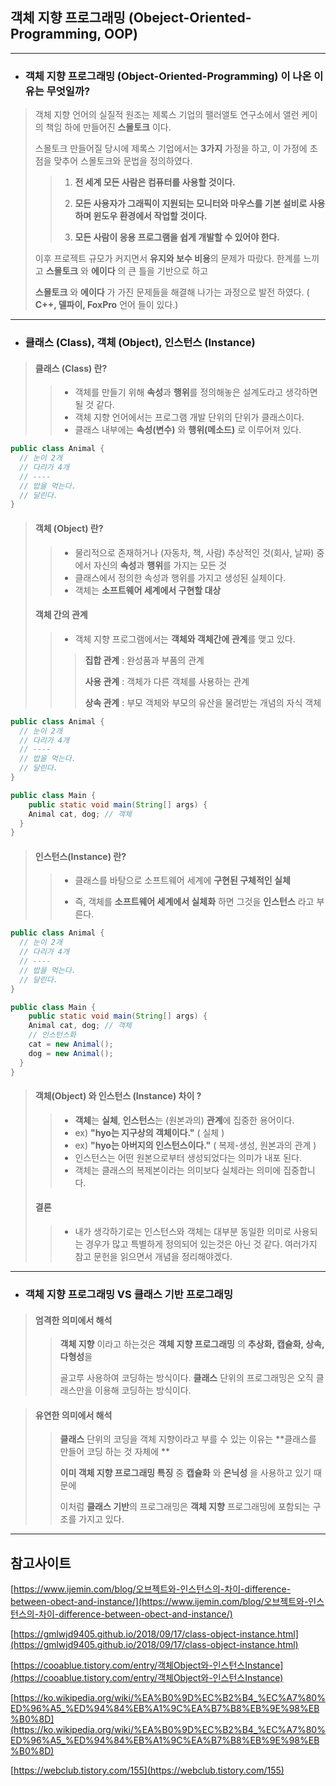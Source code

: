 ## 객체 지향 프로그래밍 (Obeject-Oriented-Programming, OOP)

---



* ### 객체 지향 프로그래밍 (Object-Oriented-Programming) 이 나온 이유는 무엇일까?

> 객체 지향 언어의 실질적 원조는 제록스 기업의 팰러앨토 연구소에서 앨런 케이의 책임 하에 만들어진 **스몰토크** 이다. 
>
> 스몰토크 만들어질 당시에 제록스 기업에서는 **3가지** 가정을 하고, 이 가정에 초점을 맞추어 스몰토크와 문법을 정의하였다.
>
> > 1. **전 세계 모든 사람은 컴퓨터를 사용할 것이다.**
> >
> > 2. **모든 사용자가 그래픽이 지원되는 모니터와 마우스를 기본 설비로 사용하며 윈도우 환경에서 작업할 것이다.**
> >
> > 3. **모든 사람이 응용 프로그램을 쉽게 개발할 수 있어야 한다.**
>
> 이후 프로젝트 규모가 커지면서 **유지와 보수 비용**의 문제가 따랐다. 한계를 느끼고 **스몰토크** 와 **에이다** 의 큰 틀을 기반으로 하고 
>
> **스몰토크** 와 **에이다** 가 가진 문제들을 해결해 나가는 과정으로 발전 하였다. ( **C++, 델파이, FoxPro** 언어 들이 있다.)



---



* ### 클래스 (Class), 객체 (Object), 인스턴스 (Instance)

> #### **클래스 (Class) 란?**
>
> > * 객체를 만들기 위해 **속성**과 **행위**를 정의해놓은 설계도라고 생각하면 될 것 같다.
> > * 객체 지향 언어에서는 프로그램 개발 단위의 단위가 클래스이다.
> > * 클래스 내부에는 **속성(변수)** 와 **행위(메소드)** 로 이루어져 있다. 

```java
public class Animal {
  // 눈이 2개
  // 다리가 4개
  // ----
  // 밥을 먹는다.
  // 달린다.
}
```

> #### **객체 (Object) 란?**
>
> > * 물리적으로 존재하거나 (자동차, 책, 사람) 추상적인 것(회사, 날짜) 중에서 자신의 **속성**과 **행위**를 가지는 모든 것
> > * 클래스에서 정의한 속성과 행위를 가지고 생성된 실체이다.
> > * 객체는 **소프트웨어 세계에서 구현할 대상**
>
> #### **객체 간의 관계**
>
> > * 객체 지향 프로그램에서는 **객체와 객체간에 관계**를 맺고 있다.
> >
> > > **집합 관계** : 완성품과 부품의 관계
> > >
> > > **사용 관계** : 객체가 다른 객체를 사용하는 관계
> > >
> > > **상속 관계** : 부모 객체와 부모의 유산을 물려받는 개념의 자식 객체

```java
public class Animal {
  // 눈이 2개
  // 다리가 4개
  // ----
  // 밥을 먹는다.
  // 달린다.
}

public class Main {
	public static void main(String[] args) {
    Animal cat, dog; // 객체
  }
}
```

> #### **인스턴스(Instance) 란?**
>
> > * 클래스를 바탕으로 소프트웨어 세계에 **구현된 구체적인 실체**
> >
> > * 즉, 객체를 **소프트웨어 세계에서 실체화** 하면 그것을 **인스턴스** 라고 부른다.

```java
public class Animal {
  // 눈이 2개
  // 다리가 4개
  // ----
  // 밥을 먹는다.
  // 달린다.
}

public class Main {
	public static void main(String[] args) {
    Animal cat, dog; // 객체
    // 인스턴스화
    cat = new Animal();
    dog = new Animal();
  }
}
```

> #### **객체(Object) 와 인스턴스 (Instance) 차이 ?**
>
> > * **객체**는 **실체**, **인스턴스**는 (원본과의) **관계**에 집중한 용어이다.
> > * ex) **"hyo는 지구상의 객체이다."** ( 실체 )
> > * ex) **"hyo는 아버지의 인스턴스이다."** ( 복제-생성, 원본과의 관계 ) 
> > * 인스턴스는 어떤 원본으로부터 생성되었다는 의미가 내포 된다.
> > * 객체는 클래스의 복제본이라는 의미보다 실체라는 의미에 집중합니다.
>
> #### **결론**
>
> > * 내가 생각하기로는 인스턴스와 객체는 대부분 동일한 의미로 사용되는 경우가 많고 특별하게 정의되어 있는것은 아닌 것 같다. 여러가지 참고 문헌을 읽으면서 개념을 정리해야겠다.



---



* ### 객체 지향 프로그래밍 VS 클래스 기반 프로그래밍

> #### **엄격한 의미에서 해석**
>
> > **객체 지향** 이라고 하는것은 **객체 지향 프로그래밍** 의 **추상화, 캡슐화, 상속, 다형성**을 
> >
> > 골고루 사용하여 코딩하는 방식이다. **클래스** 단위의 프로그래밍은 오직 클래스만을 이용해 코딩하는 방식이다.

> #### **유연한 의미에서 해석**
>
> > **클래스** 단위의 코딩을 객체 지향이라고 부를 수 있는 이유는 **클래스를 만들어 코딩 하는 것 자체에 **
> >
> > **이미 객체 지향 프로그래밍 특징** 중 **캡슐화** 와 **은닉성** 을 사용하고 있기 때문에 
> >
> > 이처럼 **클래스 기반**의 프로그래밍은 **객체 지향** 프로그래밍에 포함되는 구조를 가지고 있다.



---

## 참고사이트

[https://www.ijemin.com/blog/오브젝트와-인스턴스의-차이-difference-between-obect-and-instance/](https://www.ijemin.com/blog/오브젝트와-인스턴스의-차이-difference-between-obect-and-instance/)

[https://gmlwjd9405.github.io/2018/09/17/class-object-instance.html](https://gmlwjd9405.github.io/2018/09/17/class-object-instance.html)

[https://cooablue.tistory.com/entry/객체Object와-인스턴스Instance](https://cooablue.tistory.com/entry/객체Object와-인스턴스Instance)

[https://ko.wikipedia.org/wiki/%EA%B0%9D%EC%B2%B4_%EC%A7%80%ED%96%A5_%ED%94%84%EB%A1%9C%EA%B7%B8%EB%9E%98%EB%B0%8D](https://ko.wikipedia.org/wiki/%EA%B0%9D%EC%B2%B4_%EC%A7%80%ED%96%A5_%ED%94%84%EB%A1%9C%EA%B7%B8%EB%9E%98%EB%B0%8D)

[https://webclub.tistory.com/155](https://webclub.tistory.com/155)
